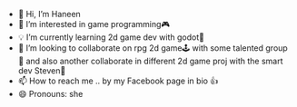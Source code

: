- 👋 Hi, I’m Haneen
- 🥰 I’m interested in game programming🎮
- 💡 I’m currently learning 2d game dev with godot🤖
- 💞️ I’m looking to collaborate on rpg 2d game🕹️ with some talented group👏 and also another collaborate in different 2d game proj with the smart dev Steven💪
- 📫 How to reach me .. by my Facebook page in bio 👍
- 😄 Pronouns: she

<!---
game0w/game0w is a ✨ special ✨ repository because its `README.md` (this file) appears on your GitHub profile.
You can click the Preview link to take a look at your changes.
--->
